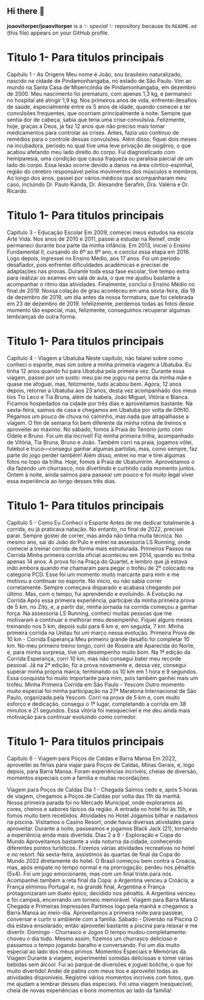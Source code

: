 ## Hi there 👋

**joaovitorper/joaovitorper** is a ✨ _special_ ✨ repository because its `README.md` (this file) appears on your GitHub profile.

# Titulo 1- Para titulos principais
Capítulo 1 - As Origens
Meu nome é João, sou brasileiro naturalizado, nascido na cidade de Pindamonhangaba, no estado de São Paulo. Vim ao mundo na Santa Casa de Misericórdia de Pindamonhangaba, em dezembro de 2000.
Meu nascimento foi prematuro, com apenas 1,3 kg, e permaneci no hospital até atingir 1,9 kg. Nos primeiros anos de vida, enfrentei desafios de saúde, especialmente entre os 5 anos de idade, quando comecei a ter convulsões frequentes, que ocorriam principalmente à noite. Sempre que sentia dor de cabeça, sabia que teria uma crise convulsiva.
Felizmente, hoje, graças a Deus, já faz 12 anos que não preciso mais tomar medicamentos para controlar as crises. Antes, fazia uso contínuo de remédios para o controle dessas convulsões.
Além disso, fiquei dois meses na incubadora, período no qual tive uma leve privação de oxigênio, o que acabou afetando meu lado direito do corpo. Fui diagnosticado com hemiparesia, uma condição que causa fraqueza ou paralisia parcial de um lado do corpo. Essa lesão ocorre devido a danos na área córtico-espinhal, região do cérebro responsável pelos movimentos dos músculos e membros.
Ao longo dos anos, passei por vários médicos que acompanharam meu caso, incluindo Dr. Paulo Kanda, Dr. Alexandre Serafim, Dra. Valéria e Dr. Ricardo.

# Titulo 1- Para titulos principais
Capítulo 3 - Educação Escolar
Em 2009, comecei meus estudos na escola Arte Vida. Nos anos de 2010 e 2011, passei a estudar na Remef, onde permaneci durante boa parte da minha infância. Em 2013, iniciei o Ensino Fundamental II, cursando do 6º ao 9º ano, e concluí essa etapa em 2016.
Logo depois, ingressei no Ensino Médio, aos 17 anos. Foi um período desafiador, pois enfrentei dificuldades acadêmicas e precisei de adaptações nas provas. Durante toda essa fase escolar, tive tempo extra para realizar os exames em sala de aula, o que me ajudou bastante a acompanhar o ritmo das atividades. Finalmente, concluí o Ensino Médio no final de 2019.
Nossa colação de grau aconteceu em uma sexta-feira, dia 19 de dezembro de 2019, um dia antes da nossa formatura, que foi celebrada em 23 de dezembro de 2019. Infelizmente, perdemos todas as fotos desse momento tão especial, mas, felizmente, conseguimos recuperar algumas lembranças de outra forma.

# Titulo 1- Para titulos principais
Capítulo 4 - Viagem a Ubatuba
Neste capítulo, não falarei sobre como conheci o esporte, mas sim sobre a minha primeira viagem a Ubatuba.
Eu tinha 12 anos quando fui para Ubatuba pela primeira vez. Durante essa viagem, passei por um susto: meu pai me jogou na perna da minha mãe e quase me afoguei, mas, felizmente, tudo acabou bem.
Agora, 12 anos depois, retornei a Ubatuba aos 23 anos, desta vez acompanhado dos meus tios Tio Leco e Tia Bruna, além de Isabela, João Miguel, Vitória e Bianca. Ficamos hospedados na cidade por três dias e aproveitamos bastante.
Na sexta-feira, saímos de casa e chegamos em Ubatuba por volta de 00h10. Pegamos um pouco de chuva no caminho, mas nada que atrapalhasse a viagem. O fim de semana foi bem diferente da minha rotina de treinos e aproveitei ao máximo.
No sábado, fomos à Praia do Tenório junto com Odete e Bruno. Foi um dia incrível! Fiz minha primeira trilha, acompanhado de Vitória, Tia Bruna, Bruno e João. Também corri na praia, jogamos vôlei, futebol e truco—consegui ganhar algumas partidas, mas, como sempre, faz parte do jogo perder também! Além disso, entrei no mar e tirei algumas fotos no topo da trilha.
Hoje, fomos à Praia de Ubatumirim. Aproveitamos o dia fazendo um churrasco, nos divertindo e curtindo cada momento juntos. Ontem à noite, ainda saímos para passear um pouco e foi muito legal viver essa experiência ao longo desses três dias.

# Titulo 1- Para titulos principais

Capítulo 5 - Como Eu Conheci o Esporte
Antes de me dedicar totalmente à corrida, eu já praticava natação. No entanto, no final de 2022, precisei parar. Sempre gostei de correr, mas ainda não tinha muita técnica. No mesmo ano, saí do João do Pulo e entrei na assessoria LS Running, onde comecei a treinar corrida de forma mais estruturada.
Primeiros Passos na Corrida
Minha primeira corrida oficial aconteceu em 2014, quando eu tinha apenas 14 anos. A prova foi na Praça do Quartel, e lembro que já estava indo embora quando me chamaram para pegar o troféu de 2º colocado na categoria PCD. Esse foi um momento muito marcante para mim e me motivou a continuar no esporte.
No início, eu não sabia correr corretamente. Sempre começava disparado e acabava chegando por último. Mas, com o tempo, fui aprendendo e evoluindo.
A Evolução na Corrida
Após essa primeira experiência, participei da minha primeira prova de 5 km, no Zito, e, a partir daí, minha jornada na corrida começou a ganhar força. Na assessoria LS Running, conheci muitas pessoas que me motivaram a continuar e melhorar meu desempenho.
Fiquei alguns meses treinando nos 5 km, depois subi para 6 km e, em seguida, 7 km. Minha primeira corrida na Unitau foi um marco nessa evolução.
Primeira Prova de 10 km - Corrida Esperança
Meu primeiro grande desafio foi completar 10 km. No meu primeiro treino longo, corri de Roseira até Aparecida do Norte, e, para minha surpresa, tive um desempenho muito bom.
Na 1ª edição da Corrida Esperança, corri 10 km, mas não consegui bater meu recorde pessoal. Já na 2ª edição, fiz a prova novamente e, dessa vez, consegui superar minha própria marca, terminando os 10 km em 1 hora e 9 segundos. Essa conquista foi muito importante para mim, pois também ganhei mais um troféu.
Minha Primeira Corrida em São Paulo - Yescom
Outro momento muito especial foi minha participação na 27ª Maratona Internacional de São Paulo, organizada pela Yescom. Corri na prova de 5 km e, com muito esforço e dedicação, consegui o 1º lugar, completando a corrida em 38 minutos e 21 segundos. Essa vitória foi inesquecível e me deu ainda mais motivação para continuar evoluindo como corredor.



# Titulo 1- Para titulos principais
Capítulo 6 - Viagem para Poços de Caldas e Barra Mansa
Em 2022, aproveitei as férias para viajar para Poços de Caldas, Minas Gerais, e, logo depois, para Barra Mansa. Foram experiências incríveis, cheias de diversão, momentos especiais com a família e muitas recordações.

Viagem para Poços de Caldas
Dia 1 - Chegada
Saímos cedo e, após 5 horas de viagem, chegamos a Poços de Caldas por volta das 11h da manhã.
Nossa primeira parada foi no Mercado Municipal, onde exploramos as cores, cheiros e sabores típicos da região.
A entrada no hotel foi às 15h, e fomos muito bem recebidos.
Atividades no Hotel
Jogamos bilhar e nadamos na piscina.
Visitamos o Casino Resort, onde havia diversas atividades para aproveitar.
Durante a noite, passeamos e jogamos Black Jack (21), tornando a experiência ainda mais divertida.
Dias 2 a 6 - Exploração e Copa do Mundo
Aproveitamos bastante a vida noturna da cidade, conhecendo diferentes pontos turísticos.
Fizemos várias atividades recreativas no hotel e no resort.
Na sexta-feira, assistimos às quartas de final da Copa do Mundo 2022 diretamente do hotel. O Brasil começou bem contra a Croácia, mas, após empate no tempo normal e na prorrogação, perdeu nos pênaltis (5x4). Foi um jogo emocionante, mas com um final triste para nós.
Acompanhei também a reta final da Copa: a Argentina venceu a Croácia, a França eliminou Portugal e, na grande final, Argentina e França protagonizaram um duelo épico, decidido nos pênaltis. A Argentina venceu e foi campeã, encerrando um torneio memorável.
Viagem para Barra Mansa
Chegada e Primeiras Impressões
Partimos logo pela manhã e chegamos a Barra Mansa ao meio-dia.
Aproveitamos a primeira noite para passear, conversar e curtir o ambiente com a família.
Sábado - Diversão na Piscina
O dia estava ensolarado, então aproveitei bastante a piscina para relaxar e me divertir.
Domingo - Churrasco e Jogos
O tempo mudou completamente: choveu o dia todo.
Mesmo assim, fizemos um churrasco delicioso e passamos o tempo jogando baralho e conversando. Foi um dia muito especial ao lado dos meus primos.
Momentos Especiais e Memórias da Viagem
Durante a viagem, experimentei comidas deliciosas e tomei várias bebidas sem álcool.
Fui ao parque de diversões e joguei boliche, o que foi muito divertido!
Andei de patins com meus tios e aproveitei todas as atividades disponíveis.
Registrei vários momentos incríveis com fotos, que me ajudam a lembrar desses dias especiais.
Foi uma viagem inesquecível, cheia de novas experiências e bons momentos ao lado da família!







